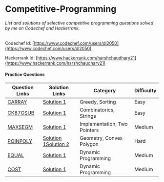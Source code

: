 # Competitive-Programming

###### List and solutions of selective competitive programming questions solved by me on Codechef and Hackerrank.

Codechef Id: [https://www.codechef.com/users/dl2050](https://www.codechef.com/users/dl2050)

Hackerrank Id: [https://www.hackerrank.com/harshchaudhary21](https://www.hackerrank.com/harshchaudhary21)

#### **Practice Questions**



| Question Links | Solution Links | Category | Difficulty |
| --- | --- | --- | --- |
| [CARRAY](https://www.codechef.com/problems/CARRAY) | [Solution 1](https://www.codechef.com/viewsolution/17486604) | Greedy, Sorting | Easy |
| [CK87GSUB](https://www.codechef.com/problems/CK87GSUB) | [Solution 1](https://www.codechef.com/viewsolution/15954404) | Combinatorics, Strings | Easy |
| [MAXSEGM](https://www.codechef.com/problems/MAXSEGM) | [Solution 1](https://www.codechef.com/viewsolution/14345686) | Implementation, Two Pointers | Medium |
| [POINPOLY](https://www.codechef.com/problems/POINPOLY) | [Solution 1](https://www.codechef.com/viewsolution/17438977)[Solution 2](https://www.codechef.com/viewsolution/17438898) | Geometry, Convex Polygon | Hard |
| [EQUAL](https://www.hackerrank.com/challenges/equal/problem) | [Solution 1](https://www.hackerrank.com/challenges/equal/submissions/code/150219278) | Dynamic Programming | Medium |
| [COST](https://www.hackerrank.com/challenges/sherlock-and-cost/problem) | [Solution 1](https://www.hackerrank.com/challenges/sherlock-and-cost/submissions/code/150172069) | Dynamic Programming | Medium |
